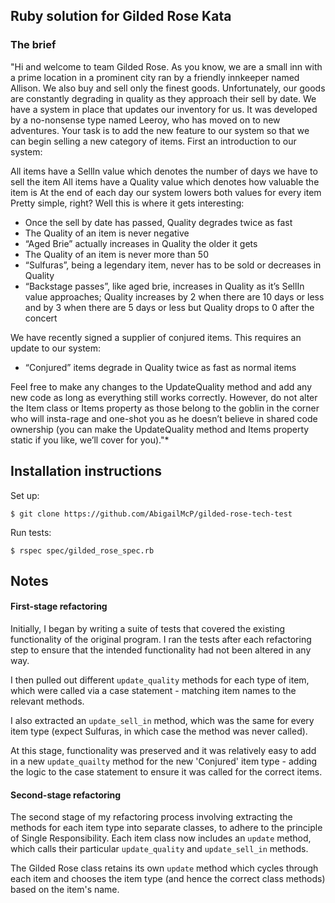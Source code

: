 ## Ruby solution for Gilded Rose Kata

### The brief

"Hi and welcome to team Gilded Rose. As you know, we are a small inn with a prime location in a prominent city ran by a friendly innkeeper named Allison. We also buy and sell only the finest goods. Unfortunately, our goods are constantly degrading in quality as they approach their sell by date. We have a system in place that updates our inventory for us. It was developed by a no-nonsense type named Leeroy, who has moved on to new adventures. Your task is to add the new feature to our system so that we can begin selling a new category of items. First an introduction to our system:

All items have a SellIn value which denotes the number of days we have to sell the item
All items have a Quality value which denotes how valuable the item is
At the end of each day our system lowers both values for every item
Pretty simple, right? Well this is where it gets interesting:

- Once the sell by date has passed, Quality degrades twice as fast
- The Quality of an item is never negative
- “Aged Brie” actually increases in Quality the older it gets
- The Quality of an item is never more than 50
- “Sulfuras”, being a legendary item, never has to be sold or decreases in Quality
- “Backstage passes”, like aged brie, increases in Quality as it’s SellIn value approaches; Quality increases by 2 when there are 10 days or less and by 3 when there are 5 days or less but Quality drops to 0 after the concert

We have recently signed a supplier of conjured items. This requires an update to our system:

* “Conjured” items degrade in Quality twice as fast as normal items

Feel free to make any changes to the UpdateQuality method and add any new code as long as everything still works correctly. However, do not alter the Item class or Items property as those belong to the goblin in the corner who will insta-rage and one-shot you as he doesn’t believe in shared code ownership (you can make the UpdateQuality method and Items property static if you like, we’ll cover for you)."*

## Installation instructions

Set up:

    $ git clone https://github.com/AbigailMcP/gilded-rose-tech-test


Run tests:

    $ rspec spec/gilded_rose_spec.rb

## Notes

#### First-stage refactoring

Initially, I began by writing a suite of tests that covered the existing functionality of the original program. I ran the tests after each refactoring step to ensure that the intended functionality had not been altered in any way.

I then pulled out different `update_quality` methods for each type of item, which were called via a case statement - matching item names to the relevant methods.

I also extracted an `update_sell_in` method, which was the same for every item type (expect Sulfuras, in which case the method was never called).

At this stage, functionality was preserved and it was relatively easy to add in a new `update_quailty` method for the new 'Conjured' item type - adding the logic to the case statement to ensure it was called for the correct items.

#### Second-stage refactoring

The second stage of my refactoring process involving extracting the methods for each item type into separate classes, to adhere to the principle of Single Responsibility. Each item class now includes an `update` method, which calls their particular `update_quality` and `update_sell_in` methods.

The Gilded Rose class retains its own `update` method which cycles through each item and chooses the item type (and hence the correct class methods) based on the item's name.
